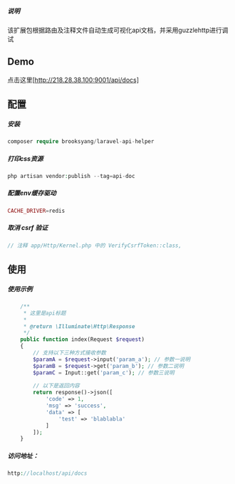 ##### 说明
该扩展包根据路由及注释文件自动生成可视化api文档，并采用guzzlehttp进行调试

## Demo
点击这里[http://218.28.38.100:9001/api/docs]

## 配置

##### 安装
```php
composer require brooksyang/laravel-api-helper
```

##### 打印css资源
```php
php artisan vendor:publish --tag=api-doc
```

##### 配置env缓存驱动
```php
CACHE_DRIVER=redis
```

##### 取消 csrf 验证
```php
// 注释 app/Http/Kernel.php 中的 VerifyCsrfToken::class,
```

## 使用

##### 使用示例
```php
    /**
     * 这里是api标题
     *
     * @return \Illuminate\Http\Response
     */
    public function index(Request $request)
    {
        // 支持以下三种方式接收参数
        $paramA = $request->input('param_a'); // 参数一说明
        $paramB = $request->get('param_b'); // 参数二说明
        $paramC = Input::get('param_c'); // 参数三说明
        
        // 以下是返回内容
        return response()->json([
            'code' => 1,
            'msg' => 'success',
            'data' => [
                'test' => 'blablabla'
            ]
        ]);
    }
```

##### 访问地址：
```php
http://localhost/api/docs
```
